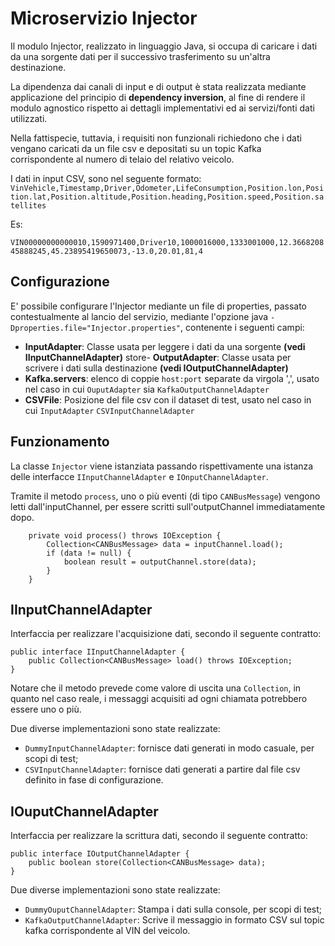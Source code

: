 # Microservizio Injector

Il modulo Injector, realizzato in linguaggio Java, si occupa di caricare i dati da una sorgente dati per il successivo trasferimento su un'altra 
destinazione.

La dipendenza dai canali di input e di output è stata realizzata mediante applicazione del principio di __dependency inversion__, al fine di rendere il modulo agnostico rispetto ai dettagli implementativi ed ai servizi/fonti dati utilizzati.

Nella fattispecie, tuttavia, i requisiti non funzionali richiedono che i dati vengano caricati da un file csv e depositati su un topic Kafka corrispondente al numero di telaio del relativo veicolo.

I dati in input CSV, sono nel seguente formato:
`VinVehicle,Timestamp,Driver,Odometer,LifeConsumption,Position.lon,Position.lat,Position.altitude,Position.heading,Position.speed,Position.satellites`

Es:

`VIN00000000000010,1590971400,Driver10,1000016000,1333001000,12.366820845888245,45.23895419650073,-13.0,20.01,81,4`


## Configurazione
E' possibile configurare l'Injector mediante un file di properties, passato contestualmente al lancio del servizio, 
mediante l'opzione java `-Dproperties.file="Injector.properties"`, contenente i seguenti campi:

- **InputAdapter**: Classe usata per leggere i dati da una sorgente __(vedi IInputChannelAdapter)__
store- **OutputAdapter**: Classe usata per scrivere i dati sulla destinazione  __(vedi IOutputChannelAdapter)__
- **Kafka.servers**: elenco di coppie `host:port` separate da virgola ',', usato nel caso in cui `OuputAdapter` sia `KafkaOutputChannelAdapter`  
- **CSVFile**: Posizione del file csv con il dataset di test, usato nel caso in cui `InputAdapter` `CSVInputChannelAdapter`

## Funzionamento
La classe `Injector` viene istanziata passando rispettivamente una istanza delle interfacce `IInputChannelAdapter` e 
`IOnputChannelAdapter`.

Tramite il metodo `process`, uno o più eventi (di tipo `CANBusMessage`) vengono letti dall'inputChannel, per essere 
scritti sull'outputChannel immediatamente dopo. 

```
    private void process() throws IOException {
        Collection<CANBusMessage> data = inputChannel.load();
        if (data != null) {
            boolean result = outputChannel.store(data);
        }
    }
```

## IInputChannelAdapter
Interfaccia per realizzare l'acquisizione dati, secondo il seguente contratto:
```
public interface IInputChannelAdapter {
    public Collection<CANBusMessage> load() throws IOException;
}
```
Notare che il metodo prevede come valore di uscita una `Collection`, in quanto nel caso reale, i messaggi acquisiti ad 
ogni chiamata potrebbero essere uno o più.

Due diverse implementazioni sono state realizzate:
- `DummyInputChannelAdapter`: fornisce dati generati in modo casuale, per scopi di test;
- `CSVInputChannelAdapter`: fornisce dati generati a partire dal file csv definito in fase di configurazione.


## IOuputChannelAdapter
Interfaccia per realizzare la scrittura dati, secondo il seguente contratto:
```
public interface IOutputChannelAdapter {
    public boolean store(Collection<CANBusMessage> data);
}
```

Due diverse implementazioni sono state realizzate:
- `DummyOuputChannelAdapter`: Stampa i dati sulla console, per scopi di test;
- `KafkaOutputChannelAdapter`: Scrive il messaggio in formato CSV sul topic kafka corrispondente al VIN del veicolo.